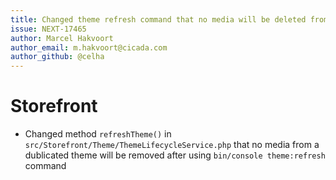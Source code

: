 ```yaml
---
title: Changed theme refresh command that no media will be deleted from a dublicated theme
issue: NEXT-17465
author: Marcel Hakvoort
author_email: m.hakvoort@cicada.com
author_github: @celha
---
```

# Storefront
* Changed method `refreshTheme()` in `src/Storefront/Theme/ThemeLifecycleService.php` that no media from a dublicated theme will be removed after using `bin/console theme:refresh` command
